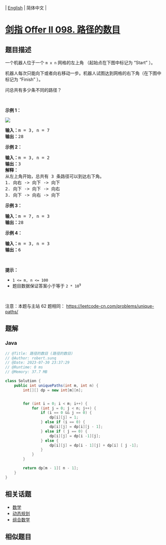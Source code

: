 
| [English](README_EN.md) | 简体中文 |

# [剑指 Offer II 098. 路径的数目](https://leetcode.cn//problems/2AoeFn/)

## 题目描述

<p>一个机器人位于一个 <code>m x n</code><em>&nbsp;</em>网格的左上角 （起始点在下图中标记为 &ldquo;Start&rdquo; ）。</p>

<p>机器人每次只能向下或者向右移动一步。机器人试图达到网格的右下角（在下图中标记为 &ldquo;Finish&rdquo; ）。</p>

<p>问总共有多少条不同的路径？</p>

<p>&nbsp;</p>

<p><strong>示例 1：</strong></p>

<p><img src="https://assets.leetcode.com/uploads/2018/10/22/robot_maze.png" /></p>

<pre>
<strong>输入：</strong>m = 3, n = 7
<strong>输出：</strong>28</pre>

<p><strong>示例 2：</strong></p>

<pre>
<strong>输入：</strong>m = 3, n = 2
<strong>输出：</strong>3
<strong>解释：</strong>
从左上角开始，总共有 3 条路径可以到达右下角。
1. 向右 -&gt; 向下 -&gt; 向下
2. 向下 -&gt; 向下 -&gt; 向右
3. 向下 -&gt; 向右 -&gt; 向下
</pre>

<p><strong>示例 3：</strong></p>

<pre>
<strong>输入：</strong>m = 7, n = 3
<strong>输出：</strong>28
</pre>

<p><strong>示例 4：</strong></p>

<pre>
<strong>输入：</strong>m = 3, n = 3
<strong>输出：</strong>6</pre>

<p>&nbsp;</p>

<p><strong>提示：</strong></p>

<ul>
	<li><code>1 &lt;= m, n &lt;= 100</code></li>
	<li>题目数据保证答案小于等于 <code>2 * 10<sup>9</sup></code></li>
</ul>

<p>&nbsp;</p>

<p><meta charset="UTF-8" />注意：本题与主站 62&nbsp;题相同：&nbsp;<a href="https://leetcode-cn.com/problems/unique-paths/">https://leetcode-cn.com/problems/unique-paths/</a></p>


## 题解


### Java

```Java
// @Title: 路径的数目 (路径的数目)
// @Author: robert.sunq
// @Date: 2023-07-30 23:37:29
// @Runtime: 0 ms
// @Memory: 37.7 MB

class Solution {
    public int uniquePaths(int m, int n) {
        int[][] dp = new int[m][n];


        for (int i = 0; i < m; i++) {
            for (int j = 0; j < n; j++) {
                if (i == 0 && j == 0) {
                    dp[i][j] = 1;
                } else if (i == 0) {
                    dp[i][j] = dp[i][j - 1];
                } else if ( j == 0) {
                    dp[i][j] = dp[i -1][j];
                } else {
                    dp[i][j] = dp[i - 1][j] + dp[i] [ j -1];
                }
            }
        }

        return dp[m - 1][ n - 1];
    }
}
```



## 相关话题

- [数学](https://leetcode.cn//tag/math)
- [动态规划](https://leetcode.cn//tag/dynamic-programming)
- [组合数学](https://leetcode.cn//tag/combinatorics)

## 相似题目



